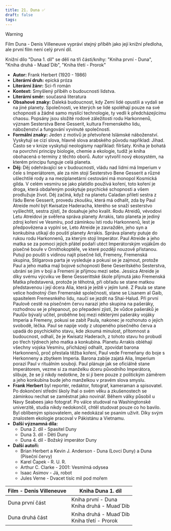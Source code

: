 ```yaml
---
title: 21. Duna ✅
draft: false
tags:
---
```

> [!warning]
> Film Duna - Denis Villeneuve vypráví stejný příběh jako její knižní předloha, ale první film není celý první díl. 
> 
> Knižní dílo "Duna 1. díl" se dělí na tři části/knihy: "Kniha první - Duna", "Kniha druhá - Muad´Dib", "Kniha třetí - Prorok"


- **Autor:** Frank Herbert (1920 - 1986)
- **Literární druh:** epická próza
- **Literární žánr:** Sci-fi román
- **Kontext:** Smyšlený příběh o budoucnosti lidstva.
- **Literární směr:** současná literatura
- **Obsahové znaky:** Daleká budoucnost, kdy Zemi lidé opustili a vydali se na jiné planety. Společnosti, ve kterých se lidé spoléhají pouze na své schopnosti a žádné samo myslící technologie, ty vedli k předcházejícímu chaosu. Popsány jsou složité rodové záležitosti rodu Harkonnenů, význam Sesterstva Bene Gesserit, kultura Fremenského lidu, náboženství a fungování vyvinuté společnosti.
- **Formální znaky:** Jeden z motivů je přetvořené Islámské náboženství. Vyskytují se cizí slova, hlavně slova arabského původu například: Jihad. Často se v knize vyskytují neologismy například: filršaty. Kniha je bohatá na povrchní principy biologie, chemie a ekologie, tudíž je kniha obohacená o termíny z těchto oborů. Autor vytvořil nový ekosystém, na kterém principu funguje celá planeta. 
- **Děj:** Děj odehrávající se v budoucnosti, vládu nad lidmi má Imperium v čele s Imperiátorem, ale za ním stojí Sesterstvo Bene Gesserit a různé ušlechtilé rody a na meziplanetární cestování má monopol Kosmická gilda. V celém vesmíru se jako platidlo používá koření, toto koření je droga, která obdařeným poskytuje psychické schopnosti a všem prodlužuje život. Děj začíná, když na planetu Caladan přiletí sestra z řádu Bene Gesserit, provedu zkoušku, která má odhalit, zda by Paul Atreide mohl být Kwisatze Haderacha, kterého se snaží sesterstvo vyšlechtit, sestra zjistí, že dosahuje jeho kvalit. Rodu Atreidů, vévodovi Letu Atreidovi je svěřena správa planety Arrakis, tato planeta je jediný zdroj koření ve Vesmíru, pod záminkou lsti rodu Harkonnenů, lest je předpovězena a vyplní se, Leto Atreide je zavražděn, jeho syn a konkubína utíkají do pouští planety Arrakis. Správa planety putuje do rukou rodu Harkonnenů, za kterým stojí Imperátor. Paul Atreide a jeho matka se za pomoci jejich přátel podaří utéct Imperátorským vojákům do písečné bouře v Ornithokoptéře, ve které později nouzově přistanou. Putují po poušti s vidinou najít písečné lidi,  Fremeny, Fremenská skupina, Stilgarova parta je vysleduje a pokusí se je zajmout, protože Paul a jeho matka mají bojové schopnosti Bene Geseritského Sesterstva, ubrání se jim v boji a Fremeni je přijmou mezi sebe. Jessica Atreide je díky svému výcviku ve Bene Gesserittské škole přijmutá jako Fremenská Matka představená, protože je těhotná, při obřadu se stane matkou představenou i její dcera Alia, která je ještě v jejím luně. Z Paula se stane velice hodnotný člen Fremenské společnosti, stane se Lisanem al Gaib, spasitelem Fremesnkého lidu, naučí se jezdit na Shai-Halud. Při první Paulově cestě na písečném červu narazí jeho skupina na pašeráky, rozhodnou se je přepanout, po přepadení zjistí, že vůdce pašeráků je Paulův bývalý učitel, proběhne boj mezi některými pašeráky vojáky Imperia a Fremeny, pokusí se zabít Paula, nakonec je rozhonuto o jejich svobodě, léčka. Paul se napije vody z utopeného písečného červa a upadá do psychického stavu, kde zkoumá minulost, přítomnost a budoucnost, odhalí, že je Kwisatz Haderach, z tohoto stavu ho probudí po třech týdnech jeho matka a konkubína. Planetu Arrakis obléhají všechny vojska Vesmíru, přicházejí odhalit, zpovídat barona Harkonnenů, proč přestala těžba koření, Paul vede Fremeňany do boje s Herkonneny a zbytkem Imperia. Barona zabije zajatá Alia, Imperium porazí Paul v rituálním souboji. Paul plánuje jak se oficiálně stane Imperátorem, vezme si za manželku dceru původního Imperátora, slibuje, že se jí nikdy nedotkne, že si jí bere pouze z politickým záměrem a jeho konkubína bude jeho manželkou v pravém slova smyslu.
- **Frank Herbert** byl reportér, redaktor, fotograf, kameraman a spisovatel. Po dokončení střední školy lhal o svém věku a zkušenostech se záminkou nechat se zaměstnat jako novinář. Během války působil u Navy Seabees jako fotograf. Po válce studoval na Washingtonské univerzitě, studia nikdy nedokončil, chtěl studovat pouze co ho bavilo. Byl oblíbeným spisovatelem, ale nedokázal se psaním uživit. Díky svým znalostem ekologie pracoval v Pákistánu a Vietnamu.
- **Další významná díla:** 
	* Duna 2. díl - Spasitel Duny
	* Duna 3. díl - Děti Duny
	* Duna 4. díl - Božský imperátor Duny
- **Další autoři:** 
	* Brian Herbert a Kevin J. Anderson - Duna (Lovci Duny) a Duna (Píseční červy)
	* Karel Čapek - R. U. R.
	* Arthur C. Clarke - 2001: Vesmírná odysea
	* Isaac Asimov - Já, robot
	* Jules Verne - Dvacet tisíc mil pod mořem

| Film - Denis Villeneuve | Kniha Duna 1. díl                              |
| ----------------------- | ---------------------------------------------- |
| Duna první část         | Kniha první - Duna<br>Kniha druhá - Muad´Dib   |
| Duna druhá část         | Kniha druhá - Muad´Dib<br>Kniha třetí - Prorok |